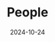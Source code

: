 ---
title: People
date: 2024-10-24

type: landing

sections:
  - block: people
    content:
      title: Meet the Team
      # Choose which groups/teams of users to display.
      #   Edit `user_groups` in each user's profile to add them to one or more of these groups.
      user_groups:
          - Principal Investigators
          - Postdocs
          - PhD Students
          - Masters Students
          - Undergraduate Students
          - Administration
          - Visitors
          - Alumni
          
      sort_by: Params.last_name
      sort_ascending: true
    design:
      show_interests: false
      show_role: true
      show_social: true

  - block: markdown
    content:
      title: Photo Gallery
      subtitle: Snapshots of Togetherness — Our Team Story
      text: |
          ![alt text](47a0a3fa0709389dac09531ed82d58b.jpg)
          20xx团建

          ![alt text](a36ff071733481491d387d05cb2a6aa.jpg)
          xxxxx

          ![alt text](9648088d130e1e9ffd81e8ee2221fdb.jpg)
          xxxxxx
    design:
      columns: '1'
      view: card
      # For the Showcase view, do you want to flip alternate rows?
      flip_alt_rows: true
---